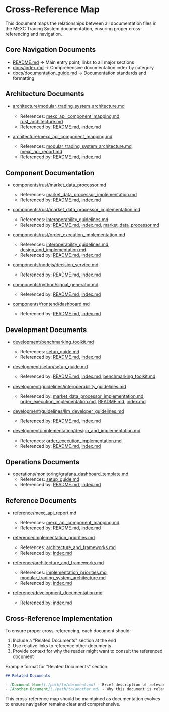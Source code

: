 # Cross-Reference Map

This document maps the relationships between all documentation files in the MEXC Trading System documentation, ensuring proper cross-referencing and navigation.

## Core Navigation Documents

- [README.md](../README.md) → Main entry point, links to all major sections
- [docs/index.md](./index.md) → Comprehensive documentation index by category
- [docs/documentation_guide.md](./documentation_guide.md) → Documentation standards and formatting

## Architecture Documents

- [architecture/modular_trading_system_architecture.md](./architecture/modular_trading_system_architecture.md)
  - References: [mexc_api_component_mapping.md](./architecture/mexc_api_component_mapping.md), [rust_architecture.md](./reference/rust_architecture.md)
  - Referenced by: [README.md](../README.md), [index.md](./index.md)

- [architecture/mexc_api_component_mapping.md](./architecture/mexc_api_component_mapping.md)
  - References: [modular_trading_system_architecture.md](./architecture/modular_trading_system_architecture.md), [mexc_api_report.md](./reference/mexc_api_report.md)
  - Referenced by: [README.md](../README.md), [index.md](./index.md)

## Component Documentation

- [components/rust/market_data_processor.md](./components/rust/market_data_processor.md)
  - References: [market_data_processor_implementation.md](./components/rust/market_data_processor_implementation.md)
  - Referenced by: [README.md](../README.md), [index.md](./index.md)

- [components/rust/market_data_processor_implementation.md](./components/rust/market_data_processor_implementation.md)
  - References: [interoperability_guidelines.md](./development/guidelines/interoperability_guidelines.md)
  - Referenced by: [README.md](../README.md), [index.md](./index.md), [market_data_processor.md](./components/rust/market_data_processor.md)

- [components/rust/order_execution_implementation.md](./components/rust/order_execution_implementation.md)
  - References: [interoperability_guidelines.md](./development/guidelines/interoperability_guidelines.md), [design_and_implementation.md](./development/implementation/design_and_implementation.md)
  - Referenced by: [README.md](../README.md), [index.md](./index.md)

- [components/nodejs/decision_service.md](./components/nodejs/decision_service.md)
  - Referenced by: [README.md](../README.md), [index.md](./index.md)

- [components/python/signal_generator.md](./components/python/signal_generator.md)
  - Referenced by: [README.md](../README.md), [index.md](./index.md)

- [components/frontend/dashboard.md](./components/frontend/dashboard.md)
  - Referenced by: [README.md](../README.md), [index.md](./index.md)

## Development Documents

- [development/benchmarking_toolkit.md](./development/benchmarking_toolkit.md)
  - References: [setup_guide.md](./development/setup/setup_guide.md)
  - Referenced by: [README.md](../README.md), [index.md](./index.md)

- [development/setup/setup_guide.md](./development/setup/setup_guide.md)
  - Referenced by: [README.md](../README.md), [index.md](./index.md), [benchmarking_toolkit.md](./development/benchmarking_toolkit.md)

- [development/guidelines/interoperability_guidelines.md](./development/guidelines/interoperability_guidelines.md)
  - Referenced by: [market_data_processor_implementation.md](./components/rust/market_data_processor_implementation.md), [order_execution_implementation.md](./components/rust/order_execution_implementation.md), [README.md](../README.md), [index.md](./index.md)

- [development/guidelines/llm_developer_guidelines.md](./development/guidelines/llm_developer_guidelines.md)
  - Referenced by: [README.md](../README.md), [index.md](./index.md)

- [development/implementation/design_and_implementation.md](./development/implementation/design_and_implementation.md)
  - References: [order_execution_implementation.md](./components/rust/order_execution_implementation.md)
  - Referenced by: [README.md](../README.md), [index.md](./index.md)

## Operations Documents

- [operations/monitoring/grafana_dashboard_template.md](./operations/monitoring/grafana_dashboard_template.md)
  - References: [setup_guide.md](./development/setup/setup_guide.md)
  - Referenced by: [README.md](../README.md), [index.md](./index.md)

## Reference Documents

- [reference/mexc_api_report.md](./reference/mexc_api_report.md)
  - References: [mexc_api_component_mapping.md](./architecture/mexc_api_component_mapping.md)
  - Referenced by: [README.md](../README.md), [index.md](./index.md)

- [reference/implementation_priorities.md](./reference/implementation_priorities.md)
  - References: [architecture_and_frameworks.md](./reference/architecture_and_frameworks.md)
  - Referenced by: [index.md](./index.md)

- [reference/architecture_and_frameworks.md](./reference/architecture_and_frameworks.md)
  - References: [implementation_priorities.md](./reference/implementation_priorities.md), [modular_trading_system_architecture.md](./architecture/modular_trading_system_architecture.md)
  - Referenced by: [index.md](./index.md)

- [reference/development_documentation.md](./reference/development_documentation.md)
  - Referenced by: [index.md](./index.md)

## Cross-Reference Implementation

To ensure proper cross-referencing, each document should:

1. Include a "Related Documents" section at the end
2. Use relative links to reference other documents
3. Provide context for why the reader might want to consult the referenced document

Example format for "Related Documents" section:

```markdown
## Related Documents

- [Document Name](./path/to/document.md) - Brief description of relevance
- [Another Document](./path/to/another.md) - Why this document is related
```

This cross-reference map should be maintained as documentation evolves to ensure navigation remains clear and comprehensive.
